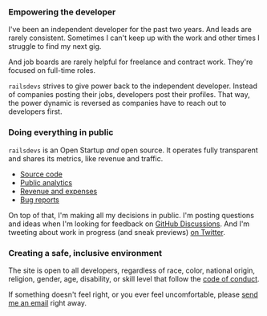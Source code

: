 ### Empowering the developer

I've been an independent developer for the past two years. And leads are rarely consistent. Sometimes I can't keep up with the work and other times I struggle to find my next gig.

And job boards are rarely helpful for freelance and contract work. They're focused on full-time roles.

`railsdevs` strives to give power back to the independent developer. Instead of companies posting their jobs, developers post their profiles. That way, the power dynamic is reversed as companies have to reach out to developers first.

### Doing everything in public

`railsdevs` is an Open Startup *and* open source. It operates fully transparent and shares its metrics, like revenue and traffic.

* [Source code](https://github.com/joemasilotti/railsdevs.com/)
* [Public analytics](https://app.usefathom.com/share/cacnfaan/railsdevs.com)
* [Revenue and expenses](https://same-legend-a38.notion.site/railsdevs-revenue-and-expenses-c28706a1b3a846d4a058e4fef135aa67)
* [Bug reports](https://app.honeybadger.io/project/EKRGgkQdR0)

On top of that, I'm making all my decisions in public. I'm posting questions and ideas when I'm looking for feedback on [GitHub Discussions](https://github.com/joemasilotti/railsdevs.com/discussions). And I'm tweeting about work in progress (and sneak previews) [on Twitter](https://twitter.com/joemasilotti).

### Creating a safe, inclusive environment

The site is open to all developers, regardless of race, color, national origin, religion, gender, age, disability, or skill level that follow the [code of conduct](/conduct).

If something doesn't feel right, or you ever feel uncomfortable, please [send me an email](mailto:joe@masilotti.com) right away.
